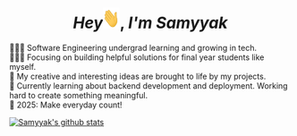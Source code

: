 
<h1 align="center">
 <em>Hey</em><img src="svg/Hi.gif" height="37px" width="30px">, <em>I'm Samyyak</em>
</h1>

👩🏻‍💻 Software Engineering undergrad learning and growing in tech.<br/>
👩🏻‍🎓 Focusing on building helpful solutions for final year students like myself.<br/>
🎨 My creative and interesting ideas are brought to life by my projects.<br/>
🌷 Currently learning about backend development and deployment. Working hard to create something meaningful.<br/>
💭 2025: Make everyday count!<br/>

<!-- GitHub stats from https://github.com/anuraghazra/github-readme-stats -->
[![Samyyak's github stats](https://github-readme-stats.vercel.app/api?username=Samyyak&count_private=true&show_icons=true&theme=radical&hide_rank=false)](https://github.com/anuraghazra/github-readme-stats)
